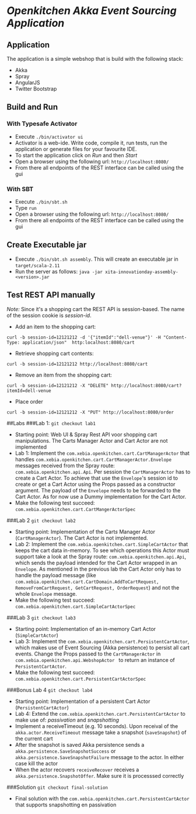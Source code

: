 # _Openkitchen Akka Event Sourcing Application_ 

## Application
The application is a simple webshop that is build with the following stack: 
- Akka
- Spray
- AngularJS
- Twitter Bootstrap

## Build and Run
### With Typesafe Activator
- Execute ```./bin/activator ui```
- Activator is a web-ide. Write code, compile it, run tests, run the application or generate files for your favourite IDE.
- To start the application click on _Run_ and then _Start_ 
- Open a browser using the following url: ```http://localhost:8080/```
- From there all endpoints of the REST interface can be called using the gui

### With SBT  
- Execute ```./bin/sbt.sh```  
- Type ```run```
- Open a browser using the following url: ```http://localhost:8080/```
- From there all endpoints of the REST interface can be called using the gui

## Create Executable jar
- Execute ```./bin/sbt.sh assembly```. This will create an executable jar in ```target/scala-2.11```
- Run the server as follows: ```java -jar xita-innovationday-assembly-<version>.jar```


## Test REST API manually 
_Note:_ Since it's a shopping cart the REST API is session-based. The name of the session cookie is *session-id*.

- Add an item to the shopping cart:
```
curl -b session-id=12121212 -d '{"itemId":"dell-venue"}' -H "Content-Type: application/json"  http:localhost:8080/cart
```

- Retrieve shopping cart contents:
```
curl -b session-id=12121212 http://localhost:8080/cart
```

- Remove an item from the shopping cart:
```
curl -b session-id=12121212 -X "DELETE" http://localhost:8080/cart?itemId=dell-venue
```

- Place order
```
curl -b session-id=12121212 -X "PUT" http://localhost:8080/order
```

##Labs
###Lab 1: ```git checkout lab1```
- Starting point: Web UI & Spray Rest API voor shopping cart manipulations. The Cart*s* Manager Actor and Cart Actor are not implemented
- Lab 1: Implement the ```com.xebia.openkitchen.cart.CartManagerActor``` that handles ```com.xebia.openkitchen.cart.CartManagerActor.Envelope``` messages received from the Spray route: ```com.xebia.openkitchen.api.Api```. Per session the ```CartManagerActor``` has to create a Cart Actor. To achieve that use the ```Envelope```'s session id to create or get a Cart Actor using the Props passed as a constructor argument. The payload of the ```Envelope``` needs to be forwarded to the Cart Actor. As for now use a Dummy implementation for the Cart Actor. 
- Make the following test succeed: ```com.xebia.openkitchen.cart.CartMangerActorSpec``` 

###Lab 2 ```git checkout lab2```
- Starting point: Implementation of the Cart*s* Manager Actor (```CartManagerActor```). The Cart Actor is not implemented.
- Lab 2: Implement the ```com.xebia.openkitchen.cart.SimpleCartActor``` that keeps the cart data in-memory. To see which operations this Actor must support take a look at the Spray route: ```com.xebia.openkitchen.api.Api```, which sends the payload intended for the Cart Actor wrapped in an ```Envelope```. As mentioned in the previous lab the Cart Actor only has to handle the payload message (like ```com.xebia.openkitchen.cart.CartDomain.AddToCartRequest, RemoveFromCartRequest, GetCartRequest, OrderRequest```) and not the whole ```Envelope``` message.
- Make the following test succeed: ```com.xebia.openkitchen.cart.SimpleCartActorSpec```  

###Lab 3 ```git checkout lab3```
- Starting point: Implementation of an in-memory Cart Actor (```SimpleCartActor```)
- Lab 3: Implement the ```com.xebia.openkitchen.cart.PersistentCartActor```, which makes use of Event Sourcing (Akka persistence) to persist all cart events. Change the Props passed to the ```CartManagerActor``` in ```com.xebia.openkitchen.api.WebshopActor ``` to return an instance of ```PersistentCartActor```.
- Make the following test succeed: ```com.xebia.openkitchen.cart.PersistentCartActorSpec```

###Bonus Lab 4 ```git checkout lab4```
- Starting point: Implementation of a persistent Cart Actor (```PersistentCartActor```)
- Lab 4: Extend the ```com.xebia.openkitchen.cart.PersistentCartActor``` to make use of: _passivation_ and _snapshotting_
- Implement a receiveTimeout (e.g. 10 seconds). Upon receival of the ```akka.actor.ReceiveTimeout``` message take a snapshot (```saveSnapshot```) of the current cart
- After the snapshot is saved Akka persistence sends a  ```akka.persistence.SaveSnapshotSuccess``` or ```akka.persistence.SaveSnapshotFailure``` message to the actor. In either case kill the actor
- When the actor recovers ```receiveRecover``` receives  a ```akka.persistence.SnapshotOffer```. Make sure it is processsed correctly 

###Solution ```git checkout final-solution```
- Final solution with the ```com.xebia.openkitchen.cart.PersistentCartActor``` that supports snapshotting en passivation


